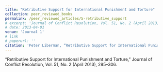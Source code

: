 ```yaml
---
title: "Retributive Support for International Punishment and Torture"
collection: peer_reviewed_books
permalink: /peer_reviewed_articles/5-retributive_support
# excerpt: 'Journal of Conflict Resolution, Vol. 51, No. 2 (April 2013), 285–306'
# date: 2013-04-01
venue: 'Journal 1'
# link
# paperurl: '' 
citation: 'Peter Liberman, “Retributive Support for International Punishment and Torture,” Journal of Conflict Resolution, Vol. 51, No. 2 (April 2013), 285–306.'
---
```

“Retributive Support for International Punishment and Torture,” Journal of Conflict Resolution, Vol. 51, No. 2 (April 2013), 285–306.

<!-- [Download paper here](http://academicpages.github.io/files/paper1.pdf) -->

<!-- Recommended citation: Your Name, You. (2009). "Paper Title Number 1." <i>Journal 1</i>. 1(1). -->
